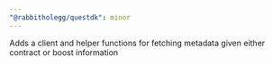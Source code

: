 ```yaml
---
"@rabbitholegg/questdk": minor
---
```


Adds a client and helper functions for fetching metadata given either contract or boost information
